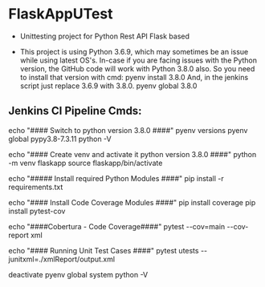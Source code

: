 # FlaskAppUTest

- Unittesting project for Python Rest API Flask based

- This project is using Python 3.6.9, which may sometimes be an issue while using latest OS's.
In-case if you are facing issues with the Python version, the GitHub code will work with Python 3.8.0 also.
So you need to install that version with cmd: pyenv install 3.8.0
And, in the jenkins script just replace 3.6.9 with 3.8.0.
pyenv global 3.8.0

## Jenkins CI Pipeline Cmds:

echo "#### Switch to python version 3.8.0 ####"
pyenv versions
pyenv global pypy3.8-7.3.11
python -V

echo "#### Create venv and activate it python version 3.8.0 ####"
python -m venv flaskapp
source flaskapp/bin/activate

echo "##### Install required Python Modules ####"
pip install -r requirements.txt

echo "#### Install Code Coverage Modules ####"
pip install coverage
pip install pytest-cov

echo "####Cobertura - Code Coverage####"
pytest --cov=main --cov-report xml

echo "#### Running Unit Test Cases ####"
pytest utests --junitxml=./xmlReport/output.xml

deactivate
pyenv global system
python -V
